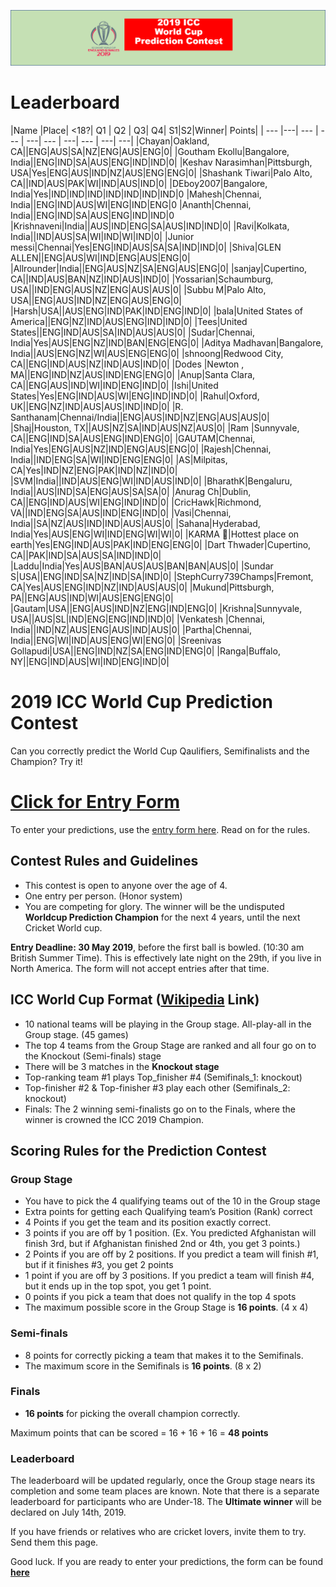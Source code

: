 ![Logo](images/ICCWCPP.png)

# Leaderboard

|Name |Place| <18?| Q1 | Q2 | Q3| Q4| S1|S2|Winner| Points|
| --- |---| --- | --- | ---| --- | ---| --- | ---| ---|
|Chayan|Oakland, CA||ENG|AUS|SA|NZ|ENG|AUS|ENG|0|
|Goutham Ekollu|Bangalore, India||ENG|IND|SA|AUS|ENG|IND|IND|0|
|Keshav Narasimhan|Pittsburgh, USA|Yes|ENG|AUS|IND|NZ|AUS|ENG|ENG|0|
|Shashank Tiwari|Palo Alto, CA||IND|AUS|PAK|WI|IND|AUS|IND|0|
|DEboy2007|Bangalore, India|Yes|IND|IND|IND|IND|IND|IND|IND|0
|Mahesh|Chennai, India||ENG|IND|AUS|WI|ENG|IND|ENG|0
|Ananth|Chennai, India||ENG|IND|SA|AUS|ENG|IND|IND|0
|Krishnaveni|India||AUS|IND|ENG|SA|AUS|IND|IND|0|
|Ravi|Kolkata, India||IND|AUS|SA|WI|IND|WI|IND|0|
|Junior messi|Chennai|Yes|ENG|IND|AUS|SA|SA|IND|IND|0|
|Shiva|GLEN ALLEN||ENG|AUS|WI|IND|ENG|AUS|ENG|0|
|Allrounder|India||ENG|AUS|NZ|SA|ENG|AUS|ENG|0|
|sanjay|Cupertino, CA||IND|AUS|BAN|NZ|IND|AUS|IND|0|
|Yossarian|Schaumburg, USA||IND|ENG|AUS|NZ|ENG|AUS|AUS|0|
|Subbu M|Palo Alto, USA||ENG|AUS|IND|NZ|ENG|AUS|ENG|0|
|Harsh|USA||AUS|ENG|IND|PAK|IND|ENG|IND|0|
|bala|United States of America||ENG|NZ|IND|AUS|ENG|IND|IND|0|
|Tees|United States||ENG|IND|AUS|SA|IND|AUS|AUS|0|
|Sudar|Chennai, India|Yes|AUS|ENG|NZ|IND|BAN|ENG|ENG|0|
|Aditya Madhavan|Bangalore, India||AUS|ENG|NZ|WI|AUS|ENG|ENG|0|
|shnoong|Redwood City, CA||ENG|IND|AUS|NZ|IND|AUS|IND|0|
|Dodes |Newton , MA||ENG|IND|NZ|AUS|IND|ENG|ENG|0|
|Anup|Santa Clara, CA||ENG|AUS|IND|WI|IND|ENG|IND|0|
|Ishi|United States|Yes|ENG|IND|AUS|WI|ENG|IND|IND|0|
|Rahul|Oxford, UK||ENG|NZ|IND|AUS|AUS|IND|IND|0|
|R. Santhanam|Chennai/India||ENG|AUS|IND|NZ|ENG|AUS|AUS|0|
|Shaj|Houston, TX||AUS|NZ|SA|IND|AUS|NZ|AUS|0|
|Ram |Sunnyvale, CA||ENG|IND|SA|AUS|ENG|IND|ENG|0|
|GAUTAM|Chennai, India|Yes|ENG|AUS|NZ|IND|ENG|AUS|ENG|0|
|Rajesh|Chennai, India||IND|ENG|SA|WI|IND|ENG|ENG|0|
|AS|Milpitas, CA|Yes|IND|NZ|ENG|PAK|IND|NZ|IND|0|
|SVM|India||IND|AUS|ENG|WI|IND|AUS|IND|0|
|BharathK|Bengaluru, India||AUS|IND|SA|ENG|AUS|SA|SA|0|
|Anurag Ch|Dublin, CA||ENG|IND|AUS|WI|ENG|IND|IND|0|
|CricHawk|Richmond, VA||IND|ENG|SA|AUS|IND|ENG|IND|0|
|Vasi|Chennai, India||SA|NZ|AUS|IND|IND|AUS|AUS|0|
|Sahana|Hyderabad, India|Yes|AUS|ENG|WI|IND|ENG|WI|WI|0|
|KARMA 🦄|Hottest place on earth|Yes|ENG|IND|AUS|PAK|IND|ENG|ENG|0|
|Dart Thwader|Cupertino, CA||PAK|IND|SA|AUS|SA|IND|IND|0|
|Laddu|India|Yes|AUS|BAN|AUS|AUS|BAN|BAN|AUS|0|
|Sundar S|USA||ENG|IND|SA|NZ|IND|SA|IND|0|
|StephCurry739Champs|Fremont, CA|Yes|AUS|ENG|IND|NZ|IND|AUS|AUS|0|
|Mukund|Pittsburgh, PA||ENG|AUS|IND|WI|AUS|ENG|ENG|0|
|Gautam|USA||ENG|AUS|IND|NZ|ENG|IND|ENG|0|
|Krishna|Sunnyvale, USA||AUS|SL|IND|ENG|ENG|IND|IND|0|
|Venkatesh |Chennai, India||IND|NZ|AUS|ENG|AUS|IND|AUS|0|
|Partha|Chennai, India||ENG|WI|IND|AUS|ENG|WI|ENG|0|
|Sreenivas Gollapudi|USA||ENG|IND|NZ|SA|ENG|IND|ENG|0|
|Ranga|Buffalo, NY||ENG|IND|AUS|WI|IND|ENG|IND|0|



# 2019 ICC World Cup Prediction Contest

Can you correctly predict the World Cup Qaulifiers, Semifinalists and the Champion? Try it!

# [Click for Entry Form](http://bit.ly/2019_icc_worldcup_predictions)
To enter your predictions, use the [entry form here](http://bit.ly/2019_icc_worldcup_predictions). Read on for the rules.


## Contest Rules and Guidelines
- This contest is open to anyone over the age of 4.
- One entry per person. (Honor system)
- You are competing for glory. The winner will be the undisputed **Worldcup Prediction Champion** for the next 4 years, until the next Cricket World cup.

**Entry Deadline: 30 May 2019**, before the first ball is bowled. (10:30 am British Summer Time). This is effectively late night on the 29th, if you live in North America. The form will not accept entries after that time.


## ICC World Cup Format ([Wikipedia](https://en.wikipedia.org/wiki/2019_Cricket_World_Cup) Link)

- 10 national teams will be playing in the Group stage. All-play-all in the Group stage. (45 games)
- The top 4 teams from the Group Stage are ranked and all four go on to the Knockout (Semi-finals) stage 
- There will be 3 matches in the **Knockout stage**
- Top-ranking team #1 plays Top_finisher #4 (Semifinals_1: knockout)
- Top-finisher #2 & Top-finisher #3 play each other (Semifinals_2: knockout) 
- Finals: The 2 winning semi-finalists go on to the Finals, where the winner is crowned the ICC 2019 Champion.

## Scoring Rules for the Prediction Contest

### Group Stage
- You have to pick the 4 qualifying teams out of the 10 in the Group stage
- Extra points for getting each Qualifying team’s Position (Rank) correct
- 4 Points if you get the team and its position exactly correct.
- 3 points if you are off by 1 position. (Ex. You predicted Afghanistan will finish 3rd, but if Afghanistan finished 2nd or 4th, you get 3 points.)
- 2 Points if you are off by 2 positions. If you predict a team will finish #1, but if it finishes #3, you get 2 points
- 1 point if you are off by 3 positions. If you predict a team will finish #4, but it ends up in the top spot, you get 1 point.
- 0 points if you pick a team that does not qualify in the top 4 spots
- The maximum possible score in the Group Stage is **16 points**. (4 x 4)

### Semi-finals
- 8 points for correctly picking a team that makes it to the Semifinals.
- The maximum score in the Semifinals is **16 points**. (8 x 2)

### Finals
- **16 points** for picking the overall champion correctly.

Maximum points that can be scored = 16 + 16 + 16 = **48 points**

### Leaderboard
The leaderboard will be updated regularly, once the Group stage nears its completion and some team places are known. Note that there is a separate leaderboard for participants who are Under-18.
The **Ultimate winner** will be declared on July 14th, 2019.

If you have friends or relatives who are cricket lovers, invite them to try. Send them this page.

Good luck. If you are ready to enter your predictions, the form can be found **[here](http://bit.ly/2019_icc_worldcup_predictions)**



